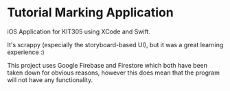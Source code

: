 # Tutorial Marking Application

iOS Application for KIT305 using XCode and Swift.

It's scrappy (especially the storyboard-based UI), but it was a great learning experience :)

This project uses Google Firebase and Firestore which both have been taken down for obvious reasons,
however this does mean that the program will not have any functionality.
